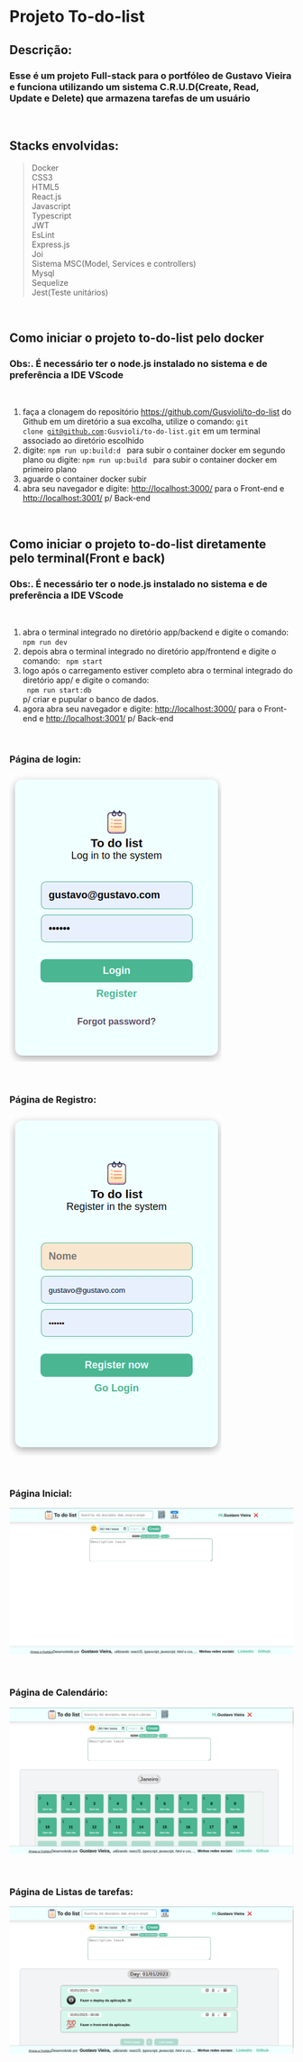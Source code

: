 # Projeto To-do-list

## Descrição:

### Esse é um projeto Full-stack para o portfóleo de Gustavo Vieira e funciona utilizando um sistema C.R.U.D(Create, Read, Update e Delete) que armazena tarefas de um usuário

<br>

## Stacks envolvidas:

> Docker<br>
> CSS3<br>
> HTML5<br>
> React.js<br>
> Javascript<br>
> Typescript<br>
> JWT<br>
> EsLint<br>
> Express.js<br>
> Joi<br>
> Sistema MSC(Model, Services e controllers)<br>
> Mysql<br>
> Sequelize<br>
> Jest(Teste unitários)<br>

<br>

## Como iniciar o projeto to-do-list pelo docker

### Obs:. É necessário ter o node.js instalado no sistema e de preferência a IDE VScode

<br>

1. faça a clonagem do repositório <https://github.com/Gusvioli/to-do-list> do Github em um diretório a sua excolha,
utilize o comando: <code>git clone git@github.com:Gusvioli/to-do-list.git</code> em um terminal associado ao diretório escolhido
2. digite: <code>npm run up:build:d </code> para subir o container docker em segundo plano
ou digite: <code>npm run up:build </code> para subir o container docker em primeiro plano
3. aguarde o container docker subir
4. abra seu navegador e digite: <http://localhost:3000/> para o Front-end e <http://localhost:3001/> p/ Back-end

<br>

## Como iniciar o projeto to-do-list diretamente pelo terminal(Front e back)

### Obs:. É necessário ter o node.js instalado no sistema e de preferência a IDE VScode

<br>

1. abra o terminal integrado no diretório app/backend e digite o comando: <code> npm run dev </code>
2. depois abra o terminal integrado no diretório app/frontend e digite o comando: <code> npm start </code>
3. logo após o carregamento estiver completo abra o terminal integrado do diretório app/ e digite o comando: <br> <code> npm run start:db </code> p/ criar e pupular o banco de dados.
1. agora abra seu navegador e digite: <http://localhost:3000/> para o Front-end e <http://localhost:3001/> p/ Back-end

<br>

### Página de login:

![página de login](imgs/pag_login.png)

<br>

### Página de Registro:

![página de Registro](imgs/pag_register.png)

<br>

### Página Inicial:

![página Inicial](imgs/pag_inicial.png)

<br>

### Página de Calendário:

![página de Calendário](imgs/pag_calendar.png)

<br>

### Página de Listas de tarefas:

![página de Listas de tarefas](imgs/pag_lists.png)

<br>
